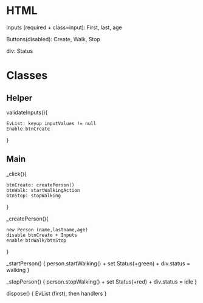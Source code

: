# HTML

Inputs (required + class=input): First, last, age

Buttons(disabled): Create, Walk, Stop

div: Status

# Classes

## Helper

validateInputs(){

    EvList: keyup inputValues != null
    Enable btnCreate

}

## Main

\_click(){

    btnCreate: createPerson()
    btnWalk: startWalkingAction
    btnStop: stopWalking

}

\_createPerson(){

    new Person (name,lastname,age)
    disable btnCreate + Inputs
    enable btnWalk/btnStop

}

\_startPerson() {
person.startWalking() + set Status(+green) + div.status = walking
}

\_stopPerson() {
person.stopWalking() + set Status(+red) + div.status = idle
}

dispose() {
EvList (first), then handlers
}
